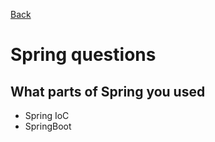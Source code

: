 [Back](../README.md)

# Spring questions

## What parts of Spring you used

  - Spring IoC
  - SpringBoot
